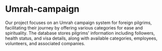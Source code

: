 # Umrah-campaign
Our project focuses on an Umrah campaign system for foreign pilgrims, facilitating their journey by offering various categories for ease and spirituality. The database stores pilgrims' information including followers, health status, and visa details, along with available categories, employees, volunteers, and associated companies.
